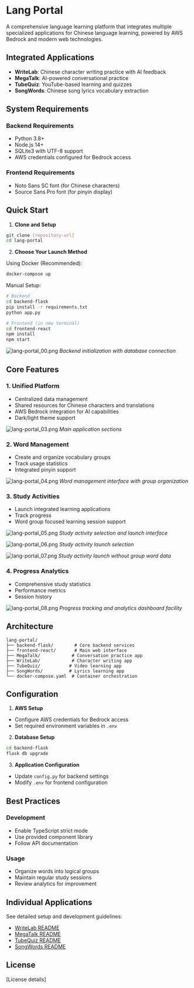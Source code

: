 # Lang Portal

A comprehensive language learning platform that integrates multiple specialized applications for Chinese language learning, powered by AWS Bedrock and modern web technologies.

## Integrated Applications

- **WriteLab**: Chinese character writing practice with AI feedback
- **MegaTalk**: AI-powered conversational practice
- **TubeQuiz**: YouTube-based learning and quizzes
- **SongWords**: Chinese song lyrics vocabulary extraction

## System Requirements

### Backend Requirements
- Python 3.8+
- Node.js 14+
- SQLite3 with UTF-8 support
- AWS credentials configured for Bedrock access

### Frontend Requirements
- Noto Sans SC font (for Chinese characters)
- Source Sans Pro font (for pinyin display)

## Quick Start

1. **Clone and Setup**
```bash
git clone [repository-url]
cd lang-portal
```

2. **Choose Your Launch Method**

Using Docker (Recommended):
```bash
docker-compose up
```

Manual Setup:
```bash
# Backend
cd backend-flask
pip install -r requirements.txt
python app.py

# Frontend (in new terminal)
cd frontend-react
npm install
npm start
```

![lang-portal_00.png](screenshots/lang-portal_00.png)
*Backend initialization with database connection*

## Core Features

### 1. Unified Platform
- Centralized data management
- Shared resources for Chinese characters and translations
- AWS Bedrock integration for AI capabilities
- Dark/light theme support

![lang-portal_03.png](screenshots/lang-portal_03.png)
*Main application sections*

### 2. Word Management
- Create and organize vocabulary groups
- Track usage statistics
- Integrated pinyin support

![lang-portal_04.png](screenshots/lang-portal_04.png)
*Word management interface with group organization*

### 3. Study Activities
- Launch integrated learning applications
- Track progress
- Word group focused learning session support

![lang-portal_05.png](screenshots/lang-portal_05.png)
*Study activity selection and launch interface*

![lang-portal_06.png](screenshots/lang-portal_06.png)
*Study activity launch selection*

![lang-portal_07.png](screenshots/lang-portal_07.png)
*Study activity launch without group word data*

### 4. Progress Analytics
- Comprehensive study statistics
- Performance metrics
- Session history

![lang-portal_08.png](screenshots/lang-portal_08.png)
*Progress tracking and analytics dashboard facility*

## Architecture

```
lang-portal/
├── backend-flask/        # Core backend services
├── frontend-react/       # Main web interface
├── MegaTalk/            # Conversation practice app
├── WriteLab/            # Character writing app
├── TubeQuiz/           # Video learning app
├── SongWords/          # Lyrics learning app
└── docker-compose.yaml  # Container orchestration
```

## Configuration

1. **AWS Setup**
- Configure AWS credentials for Bedrock access
- Set required environment variables in `.env`

2. **Database Setup**
```bash
cd backend-flask
flask db upgrade
```

3. **Application Configuration**
- Update `config.py` for backend settings
- Modify `.env` for frontend configuration

## Best Practices

### Development
- Enable TypeScript strict mode
- Use provided component library
- Follow API documentation

### Usage
- Organize words into logical groups
- Maintain regular study sessions
- Review analytics for improvement

## Individual Applications

See detailed setup and development guidelines:
- [WriteLab README](WriteLab/README.md)
- [MegaTalk README](MegaTalk/README.md)
- [TubeQuiz README](TubeQuiz/README.md)
- [SongWords README](SongWords/README.md)

## License

[License details]
